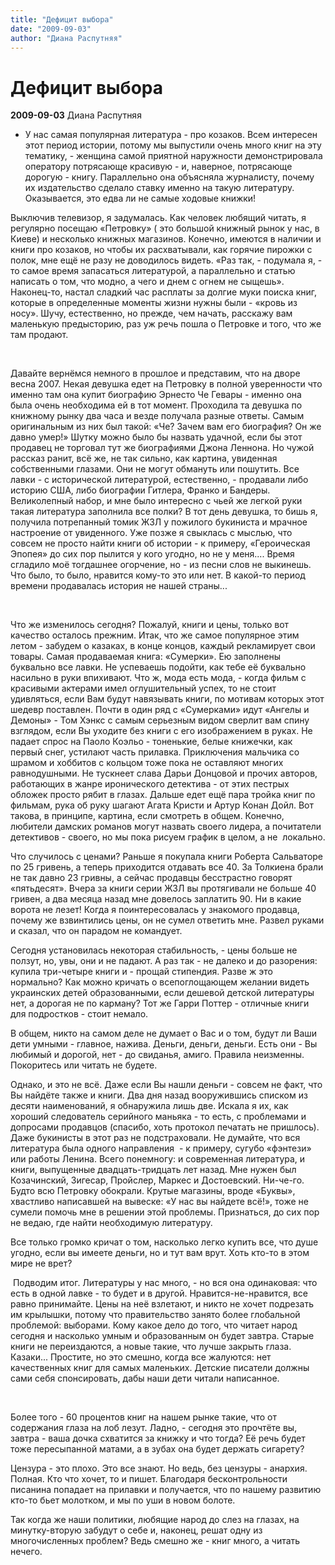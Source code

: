 ```yaml
---
title: "Дефицит выбора"
date: "2009-09-03"
author: "Диана Распутняя"
---
```


# Дефицит выбора

**2009-09-03** Диана Распутняя

- У нас самая популярная литература - про козаков. Всем интересен этот период истории, потому мы выпустили очень много книг на эту тематику, - женщина самой приятной наружности демонстрировала оператору потрясающе красивую - и, наверное, потрясающе дорогую - книгу. Параллельно она объясняла журналисту, почему их издательство сделало ставку именно на такую литературу. Оказывается, это едва ли не самые ходовые книжки! 



Выключив телевизор, я задумалась. Как человек любящий читать, я регулярно посещаю «Петровку» ( это большой книжный рынок у нас, в Киеве) и несколько книжных магазинов. Конечно, имеются в наличии и книги про козаков, но чтобы их расхватывали, как горячие пирожки с полок, мне ещё не разу не доводилось видеть. «Раз так, - подумала я, - то самое время запасаться литературой, а параллельно и статью написать о том, что модно, а чего и днем с огнем не сыщешь». Наконец-то, настал сладкий час расплаты за долгие муки поиска книг, которые в определенные моменты жизни нужны были - «кровь из носу». Шучу, естественно, но прежде, чем начать, расскажу вам маленькую предысторию, раз уж речь пошла о Петровке и того, что же там продают.

  

Давайте вернёмся немного в прошлое и представим, что на дворе весна 2007. Некая девушка едет на Петровку в полной уверенности что именно там она купит биографию Эрнесто Че Гевары - именно она была очень необходима ей в тот момент. Проходила та девушка по книжному рынку два часа и везде получала разные ответы. Самым оригинальным из них был такой: «Че? Зачем вам его биография? Он же давно умер!» Шутку можно было бы назвать удачной, если бы этот продавец не торговал тут же биографиями Джона Леннона. Но чужой рассказ ранит, всё же, не так сильно, как картина, увиденная собственными глазами. Они не могут обмануть или пошутить. Все лавки - с исторической литературой, естественно, - продавали либо историю США, либо биографии Гитлера, Франко и Бандеры. Великолепный набор, и мне было интересно с чьей же легкой руки такая литература заполнила все полки? В тот день девушка, то бишь я, получила потрепанный томик ЖЗЛ у пожилого букиниста и мрачное настроение от увиденного. Уже позже я свыклась с мыслью, что совсем не просто найти книги об истории - к примеру, «Героическая Эпопея» до сих пор пылится у кого угодно, но не у меня.... Время сгладило моё тогдашнее огорчение, но - из песни слов не выкинешь. Что было, то было, нравится кому-то это или нет. В какой-то период времени продавалась история не нашей страны... 

  

Что же изменилось сегодня? Пожалуй, книги и цены, только вот качество осталось прежним. Итак, что же самое популярное этим летом - забудем о казаках, в конце концов, каждый рекламирует свои товары. Самая продаваемая книга: «Сумерки». Ею заполнены буквально все лавки. Не успеваешь подойти, как тебе её буквально насильно в руки впихивают. Что ж, мода есть мода, - когда фильм с красивыми актерами имел оглушительный успех, то не стоит удивляться, если Вам будут навязывать книги, по мотивам которых этот шедевр поставлен. Почти в один ряд с «Сумерками» идут «Ангелы и Демоны» - Том Хэнкс с самым серьезным видом сверлит вам спину взглядом, если Вы уходите без книги с его изображением в руках. Не падает спрос на Паоло Коэльо - тоненькие, белые книжечки, как первый снег, устилают часть прилавка. Приключения мальчика со шрамом и хоббитов с кольцом тоже пока не оставляют многих равнодушными. Не тускнеет слава Дарьи Донцовой и прочих авторов, работающих в жанре иронического детектива - от этих пестрых обложек просто рябит в глазах. Дальше едет ещё пара тройка книг по фильмам, рука об руку шагают Агата Кристи и Артур Конан Дойл. Вот такова, в принципе, картина, если смотреть в общем. Конечно, любители дамских романов могут назвать своего лидера, а почитатели детективов - своего, но мы пока рисуем график в целом, а не  локально.



Что случилось с ценами? Раньше я покупала книги Роберта Сальваторе по 25 гривень, а теперь приходится отдавать все 40. За Толкиена брали не так давно 23 гривны, а сейчас продавцы бесстрастно говорят «пятьдесят». Вчера за книги серии ЖЗЛ вы протягивали не больше 40 гривен, а два месяца назад мне довелось заплатить 90. Ни в какие ворота не лезет! Когда я поинтересовалась у знакомого продавца, почему же взвинтились цены, он не сумел ответить мне. Развел руками и сказал, что он парадом не командует. 

Сегодня установилась некоторая стабильность, - цены больше не ползут, но, увы, они и не падают. А раз так - не далеко и до разорения: купила три-четыре книги и - прощай стипендия. Разве ж это нормально? Как можно кричать о всепоглощающем желании видеть украинских детей образованными, если дешевой детской литературы нет, а дорогая не по карману? Тот же Гарри Поттер - отличные книги для подростков - стоит немало. 



В общем, никто на самом деле не думает о Вас и о том, будут ли Ваши дети умными - главное, нажива. Деньги, деньги, деньги. Есть они - Вы любимый и дорогой, нет - до свиданья, амиго. Правила неизменны. Покоритесь или читать не будете.



Однако, и это не всё. Даже если Вы нашли деньги - совсем не факт, что Вы найдёте также и книги. Два дня назад вооружившись списком из десяти наименований, я обнаружила лишь две. Искала я их, как хороший следователь серийного маньяка - то есть, с проблемами и допросами продавцов (спасибо, хоть протокол печатать не пришлось). Даже букинисты в этот раз не подстраховали. Не думайте, что вся литература была одного направления  - к примеру, сугубо «фэнтези» или работы Ленина. Всего понемногу: и современная литература, и книги, выпущенные двадцать-тридцать лет назад. Мне нужен был Козачинский, Зигесар, Пройслер, Маркес и Достоевский. Ни-че-го. Будто всю Петровку обокрали. Крутые магазины, вроде «Буквы», хвастливо написавшей на вывеске: «У нас вы найдете всё!», тоже не сумели помочь мне в решении этой проблемы. Признаться, до сих пор не ведаю, где найти необходимую литературу. 

Все только громко кричат о том, насколько легко купить все, что душе угодно, если вы имеете деньги, но и тут вам врут. Хоть кто-то в этом мире не врет? 



 Подводим итог. Литературы у нас много, - но вся она одинаковая: что есть в одной лавке - то будет и в другой. Нравится-не-нравится, все равно принимайте. Цены на неё взлетают, и никто не хочет подрезать им крылышки, потому что правительство занято более глобальной проблемой: выборами. Кому какое дело до того, что читает народ сегодня и насколько умным и образованным он будет завтра. Старые книги не переиздаются, а новые такие, что лучше закрыть глаза. Казаки... Простите, но это смешно, когда все жалуются: нет качественных книг для самых маленьких. Детские писатели должны сами себя спонсировать, дабы наши дети читали написанное. 

 

Более того - 60 процентов книг на нашем рынке такие, что от содержания глаза на лоб лезут. Ладно, - сегодня это прочтёте вы, завтра - ваша дочка схватится за книжку и что тогда? Её речь будет тоже пересыпанной матами, а в зубах она будет держать сигарету? 

Цензура - это плохо. Это все знают. Но ведь, без цензуры - анархия. Полная. Кто что хочет, то и пишет. Благодаря бесконтрольности писанина попадает на прилавки и получается, что по нашему развитию кто-то бьет молотком, и мы по уши в новом болоте.



Так когда же наши политики, любящие народ до слез на глазах, на минутку-вторую забудут о себе и, наконец, решат одну из многочисленных проблем? Ведь смешно же - книг много, а читать нечего.